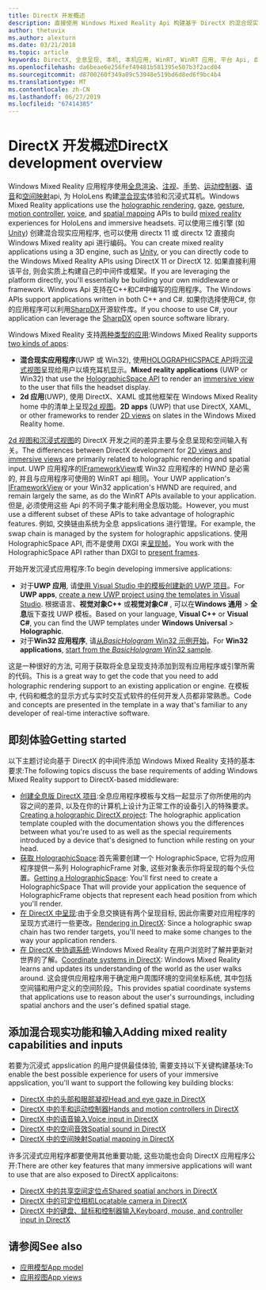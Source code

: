 ```yaml
---
title: DirectX 开发概述
description: 直接使用 Windows Mixed Reality Api 构建基于 DirectX 的混合现实引擎。
author: thetuvix
ms.author: alexturn
ms.date: 03/21/2018
ms.topic: article
keywords: DirectX, 全息呈现, 本机, 本机应用, WinRT, WinRT 应用, 平台 Api, 自定义引擎, 中间件
ms.openlocfilehash: da6beae6e256fef49481b581395e507b3f2acd04
ms.sourcegitcommit: d8700260f349a09c53948e519bd6d8ed6f9bc4b4
ms.translationtype: MT
ms.contentlocale: zh-CN
ms.lasthandoff: 06/27/2019
ms.locfileid: "67414385"
---
```

# <a name="directx-development-overview"></a><span data-ttu-id="4ae16-104">DirectX 开发概述</span><span class="sxs-lookup"><span data-stu-id="4ae16-104">DirectX development overview</span></span>


<span data-ttu-id="4ae16-105">Windows Mixed Reality 应用程序使用[全息渲染](rendering.md)、[注视](gaze.md)、[手势](gestures.md)、[运动控制器](motion-controllers.md)、[语音](voice-input.md)和[空间映射](spatial-mapping.md)api, 为 HoloLens 构建[混合现实](mixed-reality.md)体验和沉浸式耳机。</span><span class="sxs-lookup"><span data-stu-id="4ae16-105">Windows Mixed Reality applications use the [holographic rendering](rendering.md), [gaze](gaze.md), [gesture](gestures.md), [motion controller](motion-controllers.md), [voice](voice-input.md), and [spatial mapping](spatial-mapping.md) APIs to build [mixed reality](mixed-reality.md) experiences for HoloLens and immersive headsets.</span></span> <span data-ttu-id="4ae16-106">可以使用三维引擎 (如[Unity](unity-development-overview.md)) 创建混合现实应用程序, 也可以使用 directx 11 或 directx 12 直接向 Windows Mixed reality api 进行编码。</span><span class="sxs-lookup"><span data-stu-id="4ae16-106">You can create mixed reality applications using a 3D engine, such as [Unity](unity-development-overview.md), or you can directly code to the Windows Mixed Reality APIs using DirectX 11 or DirectX 12.</span></span> <span data-ttu-id="4ae16-107">如果直接利用该平台, 则会实质上构建自己的中间件或框架。</span><span class="sxs-lookup"><span data-stu-id="4ae16-107">If you are leveraging the platform directly, you'll essentially be building your own middleware or framework.</span></span> <span data-ttu-id="4ae16-108">Windows Api 支持在C++和C#中编写的应用程序。</span><span class="sxs-lookup"><span data-stu-id="4ae16-108">The Windows APIs support applications written in both C++ and C#.</span></span> <span data-ttu-id="4ae16-109">如果你选择使用C#, 你的应用程序可以利用[SharpDX](http://sharpdx.org/)开源软件库。</span><span class="sxs-lookup"><span data-stu-id="4ae16-109">If you choose to use C#, your application can leverage the [SharpDX](http://sharpdx.org/) open source software library.</span></span>


<span data-ttu-id="4ae16-110">Windows Mixed Reality 支持[两种类型的应用](app-views.md):</span><span class="sxs-lookup"><span data-stu-id="4ae16-110">Windows Mixed Reality supports [two kinds of apps](app-views.md):</span></span>
* <span data-ttu-id="4ae16-111">**混合现实应用程序**(UWP 或 Win32), 使用[HOLOGRAPHICSPACE API](getting-a-holographicspace.md)将[沉浸式视图](app-views.md)呈现给用户以填充耳机显示。</span><span class="sxs-lookup"><span data-stu-id="4ae16-111">**Mixed reality applications** (UWP or Win32) that use the [HolographicSpace API](getting-a-holographicspace.md) to render an [immersive view](app-views.md) to the user that fills the headset display.</span></span>
* <span data-ttu-id="4ae16-112">**2d 应用**(UWP), 使用 DirectX、XAML 或其他框架在 Windows Mixed Reality home 中的清单上呈现[2d 视图](app-views.md#2d-views)。</span><span class="sxs-lookup"><span data-stu-id="4ae16-112">**2D apps** (UWP) that use DirectX, XAML, or other frameworks to render [2D views](app-views.md#2d-views) on slates in the Windows Mixed Reality home.</span></span>


<span data-ttu-id="4ae16-113">[2d 视图和沉浸式视图](app-views.md)的 DirectX 开发之间的差异主要与全息呈现和空间输入有关。</span><span class="sxs-lookup"><span data-stu-id="4ae16-113">The differences between DirectX development for [2D views and immersive views](app-views.md) are primarily related to holographic rendering and spatial input.</span></span> <span data-ttu-id="4ae16-114">UWP 应用程序的[IFrameworkView](https://msdn.microsoft.com/library/windows/apps/windows.applicationmodel.core.iframeworkview.aspx)或 Win32 应用程序的 HWND 是必需的, 并且与应用程序可使用的 WinRT api 相同。</span><span class="sxs-lookup"><span data-stu-id="4ae16-114">Your UWP application's [IFrameworkView](https://msdn.microsoft.com/library/windows/apps/windows.applicationmodel.core.iframeworkview.aspx) or your Win32 application's HWND are required, and remain largely the same, as do the WinRT APIs available to your application.</span></span> <span data-ttu-id="4ae16-115">但是, 必须使用这些 Api 的不同子集才能利用全息版功能。</span><span class="sxs-lookup"><span data-stu-id="4ae16-115">However, you must use a different subset of these APIs to take advantage of holographic features.</span></span> <span data-ttu-id="4ae16-116">例如, 交换链由系统为全息 appslications 进行管理。</span><span class="sxs-lookup"><span data-stu-id="4ae16-116">For example, the swap chain is managed by the system for holographic appslications.</span></span> <span data-ttu-id="4ae16-117">使用 HolographicSpace API, 而不是使用 DXGI 来[呈现帧](rendering-in-directx.md)。</span><span class="sxs-lookup"><span data-stu-id="4ae16-117">You work with the HolographicSpace API rather than DXGI to [present frames](rendering-in-directx.md).</span></span>

<span data-ttu-id="4ae16-118">开始开发沉浸式应用程序:</span><span class="sxs-lookup"><span data-stu-id="4ae16-118">To begin developing immersive applications:</span></span>
* <span data-ttu-id="4ae16-119">对于**UWP 应用**, 请[使用 Visual Studio 中的模板创建新的 UWP 项目](creating-a-holographic-directx-project.md)。</span><span class="sxs-lookup"><span data-stu-id="4ae16-119">For **UWP apps**, [create a new UWP project using the templates in Visual Studio](creating-a-holographic-directx-project.md).</span></span> <span data-ttu-id="4ae16-120">根据语言、**视觉对象C++** 或**视觉对象C#** , 可以在**Windows 通用** > **全息**版下查找 UWP 模板。</span><span class="sxs-lookup"><span data-stu-id="4ae16-120">Based on your language, **Visual C++** or **Visual C#**, you can find the UWP templates under **Windows Universal** > **Holographic**.</span></span>
* <span data-ttu-id="4ae16-121">对于**Win32 应用程序**, 请[从*BasicHologram* Win32 示例开始](creating-a-holographic-directx-project.md#creating-a-win32-project)。</span><span class="sxs-lookup"><span data-stu-id="4ae16-121">For **Win32 applications**, [start from the *BasicHologram* Win32 sample](creating-a-holographic-directx-project.md#creating-a-win32-project).</span></span>

<span data-ttu-id="4ae16-122">这是一种很好的方法, 可用于获取将全息呈现支持添加到现有应用程序或引擎所需的代码。</span><span class="sxs-lookup"><span data-stu-id="4ae16-122">This is a great way to get the code that you need to add holographic rendering support to an existing application or engine.</span></span> <span data-ttu-id="4ae16-123">在模板中, 代码和概念的显示方式与实时交互式软件的任何开发人员都非常熟悉。</span><span class="sxs-lookup"><span data-stu-id="4ae16-123">Code and concepts are presented in the template in a way that's familiar to any developer of real-time interactive software.</span></span>


## <a name="getting-started"></a><span data-ttu-id="4ae16-124">即刻体验</span><span class="sxs-lookup"><span data-stu-id="4ae16-124">Getting started</span></span>

<span data-ttu-id="4ae16-125">以下主题讨论向基于 DirectX 的中间件添加 Windows Mixed Reality 支持的基本要求:</span><span class="sxs-lookup"><span data-stu-id="4ae16-125">The following topics discuss the base requirements of adding Windows Mixed Reality support to DirectX-based middleware:</span></span>

* <span data-ttu-id="4ae16-126">[创建全息版 DirectX 项目](creating-a-holographic-directx-project.md):全息应用程序模板与文档一起显示了你所使用的内容之间的差异, 以及在你的计算机上设计为正常工作的设备引入的特殊要求。</span><span class="sxs-lookup"><span data-stu-id="4ae16-126">[Creating a holographic DirectX project](creating-a-holographic-directx-project.md): The holographic application template coupled with the documentation shows you the differences between what you're used to as well as the special requirements introduced by a device that's designed to function while resting on your head.</span></span>
* <span data-ttu-id="4ae16-127">[获取 HolographicSpace](getting-a-holographicspace.md):首先需要创建一个 HolographicSpace, 它将为应用程序提供一系列 HolographicFrame 对象, 这些对象表示你将呈现的每个头位置。</span><span class="sxs-lookup"><span data-stu-id="4ae16-127">[Getting a HolographicSpace](getting-a-holographicspace.md): You'll first need to create a HolographicSpace That will provide your application the sequence of HolographicFrame objects that represent each head position from which you'll render.</span></span>
* <span data-ttu-id="4ae16-128">[在 DirectX 中呈现](rendering-in-directx.md):由于全息交换链有两个呈现目标, 因此你需要对应用程序的呈现方式进行一些更改。</span><span class="sxs-lookup"><span data-stu-id="4ae16-128">[Rendering in DirectX](rendering-in-directx.md): Since a holographic swap chain has two render targets, you'll need to make some changes to the way your application renders.</span></span>
* <span data-ttu-id="4ae16-129">[在 DirectX 中协调系统](coordinate-systems-in-directx.md):Windows Mixed Reality 在用户浏览时了解并更新对世界的了解。</span><span class="sxs-lookup"><span data-stu-id="4ae16-129">[Coordinate systems in DirectX](coordinate-systems-in-directx.md): Windows Mixed Reality learns and updates its understanding of the world as the user walks around.</span></span> <span data-ttu-id="4ae16-130">这会提供应用程序用于确定用户周围环境的空间坐标系统, 其中包括空间锚和用户定义的空间阶段。</span><span class="sxs-lookup"><span data-stu-id="4ae16-130">This provides spatial coordinate systems that applications use to reason about the user's surroundings, including spatial anchors and the user's defined spatial stage.</span></span>

## <a name="adding-mixed-reality-capabilities-and-inputs"></a><span data-ttu-id="4ae16-131">添加混合现实功能和输入</span><span class="sxs-lookup"><span data-stu-id="4ae16-131">Adding mixed reality capabilities and inputs</span></span>

<span data-ttu-id="4ae16-132">若要为沉浸式 appslication 的用户提供最佳体验, 需要支持以下关键构建基块:</span><span class="sxs-lookup"><span data-stu-id="4ae16-132">To enable the best possible experience for users of your immersive appslication, you'll want to support the following key building blocks:</span></span>

* [<span data-ttu-id="4ae16-133">DirectX 中的头部和眼部凝视</span><span class="sxs-lookup"><span data-stu-id="4ae16-133">Head and eye gaze in DirectX</span></span>](gaze-in-directx.md)
* [<span data-ttu-id="4ae16-134">DirectX 中的手和运动控制器</span><span class="sxs-lookup"><span data-stu-id="4ae16-134">Hands and motion controllers in DirectX</span></span>](hands-and-motion-controllers-in-directx.md)
* [<span data-ttu-id="4ae16-135">DirectX 中的语音输入</span><span class="sxs-lookup"><span data-stu-id="4ae16-135">Voice input in DirectX</span></span>](voice-input-in-directx.md)
* [<span data-ttu-id="4ae16-136">DirectX 中的空间音效</span><span class="sxs-lookup"><span data-stu-id="4ae16-136">Spatial sound in DirectX</span></span>](spatial-sound-in-directx.md)
* [<span data-ttu-id="4ae16-137">DirectX 中的空间映射</span><span class="sxs-lookup"><span data-stu-id="4ae16-137">Spatial mapping in DirectX</span></span>](spatial-mapping-in-directx.md)


<span data-ttu-id="4ae16-138">许多沉浸式应用程序都要使用其他重要功能, 这些功能也会向 DirectX 应用程序公开:</span><span class="sxs-lookup"><span data-stu-id="4ae16-138">There are other key features that many immersive applications will want to use that are also exposed to DirectX applicaitons:</span></span>

* [<span data-ttu-id="4ae16-139">DirectX 中的共享空间定位点</span><span class="sxs-lookup"><span data-stu-id="4ae16-139">Shared spatial anchors in DirectX</span></span>](shared-spatial-anchors-in-directx.md)
* [<span data-ttu-id="4ae16-140">DirectX 中的可定位相机</span><span class="sxs-lookup"><span data-stu-id="4ae16-140">Locatable camera in DirectX</span></span>](locatable-camera-in-directx.md)
* [<span data-ttu-id="4ae16-141">DirectX 中的键盘、鼠标和控制器输入</span><span class="sxs-lookup"><span data-stu-id="4ae16-141">Keyboard, mouse, and controller input in DirectX</span></span>](keyboard,-mouse,-and-controller-input-in-directx.md)

## <a name="see-also"></a><span data-ttu-id="4ae16-142">请参阅</span><span class="sxs-lookup"><span data-stu-id="4ae16-142">See also</span></span>
* [<span data-ttu-id="4ae16-143">应用模型</span><span class="sxs-lookup"><span data-stu-id="4ae16-143">App model</span></span>](app-model.md)
* [<span data-ttu-id="4ae16-144">应用视图</span><span class="sxs-lookup"><span data-stu-id="4ae16-144">App views</span></span>](app-views.md)
